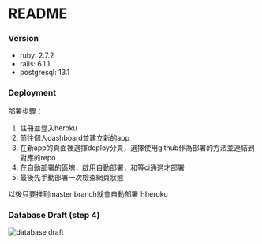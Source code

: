 # README
### Version
* ruby: 2.7.2
* rails: 6.1.1
* postgresql: 13.1

### Deployment
部署步驟：
1. 註冊並登入heroku
2. 前往個人dashboard並建立新的app
3. 在新app的頁面裡選擇deploy分頁，選擇使用github作為部署的方法並連結到對應的repo
4. 在自動部署的區塊，啟用自動部署，和等ci通過才部署
5. 最後先手動部署一次檢查網頁狀態

以後只要推到master branch就會自動部署上heroku

### Database Draft (step 4)
![database draft](datebase_draft.jpg)